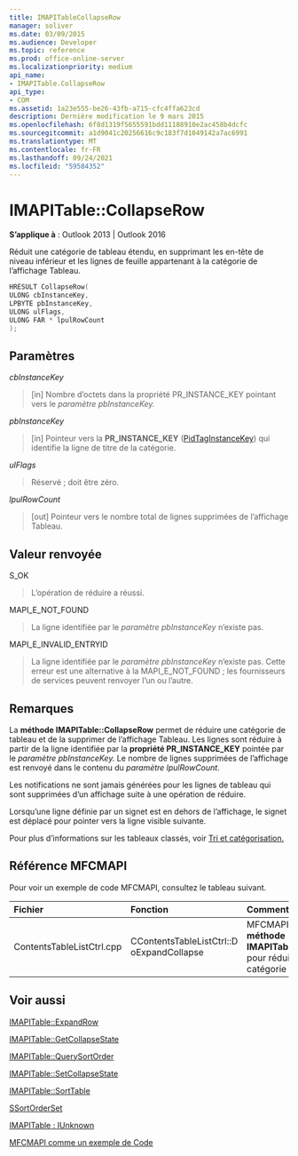 ```yaml
---
title: IMAPITableCollapseRow
manager: soliver
ms.date: 03/09/2015
ms.audience: Developer
ms.topic: reference
ms.prod: office-online-server
ms.localizationpriority: medium
api_name:
- IMAPITable.CollapseRow
api_type:
- COM
ms.assetid: 1a23e555-be26-43fb-a715-cfc4ffa623cd
description: Dernière modification le 9 mars 2015
ms.openlocfilehash: 6f8d1319f5655591bdd11188910e2ac458b4dcfc
ms.sourcegitcommit: a1d9041c20256616c9c183f7d1049142a7ac6991
ms.translationtype: MT
ms.contentlocale: fr-FR
ms.lasthandoff: 09/24/2021
ms.locfileid: "59584352"
---
```

# <a name="imapitablecollapserow"></a>IMAPITable::CollapseRow

  
  
**S’applique à** : Outlook 2013 | Outlook 2016 
  
Réduit une catégorie de tableau étendu, en supprimant les en-tête de niveau inférieur et les lignes de feuille appartenant à la catégorie de l’affichage Tableau.
  
```cpp
HRESULT CollapseRow(
ULONG cbInstanceKey,
LPBYTE pbInstanceKey,
ULONG ulFlags,
ULONG FAR * lpulRowCount
);
```

## <a name="parameters"></a>Paramètres

 _cbInstanceKey_
  
> [in] Nombre d’octets dans la propriété PR_INSTANCE_KEY pointant vers le _paramètre pbInstanceKey._ 
    
 _pbInstanceKey_
  
> [in] Pointeur vers la **PR_INSTANCE_KEY** ([PidTagInstanceKey](pidtaginstancekey-canonical-property.md)) qui identifie la ligne de titre de la catégorie. 
    
 _ulFlags_
  
> Réservé ; doit être zéro.
    
 _lpulRowCount_
  
> [out] Pointeur vers le nombre total de lignes supprimées de l’affichage Tableau.
    
## <a name="return-value"></a>Valeur renvoyée

S_OK 
  
> L’opération de réduire a réussi.
    
MAPI_E_NOT_FOUND 
  
> La ligne identifiée par le  _paramètre pbInstanceKey_ n’existe pas. 
    
MAPI_E_INVALID_ENTRYID 
  
> La ligne identifiée par le  _paramètre pbInstanceKey_ n’existe pas. Cette erreur est une alternative à la MAPI_E_NOT_FOUND ; les fournisseurs de services peuvent renvoyer l’un ou l’autre. 
    
## <a name="remarks"></a>Remarques

La **méthode IMAPITable::CollapseRow** permet de réduire une catégorie de tableau et de la supprimer de l’affichage Tableau. Les lignes sont réduire à partir de la ligne identifiée par la **propriété PR_INSTANCE_KEY** pointée par le _paramètre pbInstanceKey._ Le nombre de lignes supprimées de l’affichage est renvoyé dans le contenu du _paramètre lpulRowCount._ 
  
Les notifications ne sont jamais générées pour les lignes de tableau qui sont supprimées d’un affichage suite à une opération de réduire. 
  
Lorsqu’une ligne définie par un signet est en dehors de l’affichage, le signet est déplacé pour pointer vers la ligne visible suivante. 
  
Pour plus d’informations sur les tableaux classés, voir [Tri et catégorisation.](sorting-and-categorization.md)
  
## <a name="mfcmapi-reference"></a>Référence MFCMAPI

Pour voir un exemple de code MFCMAPI, consultez le tableau suivant.
  
|**Fichier**|**Fonction**|**Commentaire**|
|:-----|:-----|:-----|
|ContentsTableListCtrl.cpp  <br/> |CContentsTableListCtrl::D oExpandCollapse  <br/> |MFCMAPI utilise la **méthode IMAPITable::CollapseRow** pour réduire une catégorie de tableau.  <br/> |
   
## <a name="see-also"></a>Voir aussi



[IMAPITable::ExpandRow](imapitable-expandrow.md)
  
[IMAPITable::GetCollapseState](imapitable-getcollapsestate.md)
  
[IMAPITable::QuerySortOrder](imapitable-querysortorder.md)
  
[IMAPITable::SetCollapseState](imapitable-setcollapsestate.md)
  
[IMAPITable::SortTable](imapitable-sorttable.md)
  
[SSortOrderSet](ssortorderset.md)
  
[IMAPITable : IUnknown](imapitableiunknown.md)


[MFCMAPI comme un exemple de Code](mfcmapi-as-a-code-sample.md)

